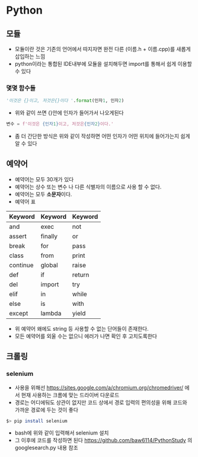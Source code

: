 # Python

## 모듈

- 모듈이란 것은 기존의 언어에서 따지자면 완전 다른 (이름.h + 이름.cpp)를 새롭게 삽입하는 느낌
- python이라는 통합된 IDE내부에 모듈을 설치해두면 import를 통해서 쉽게 이용할 수 있다

### 몇몇 함수들

```python
'이것은 {}이고, 저것은{}이다 '.format(인자1, 인자2)
```

- 위와 같이 쓰면 {}안에 인자가 들어가서 나오게된다

```python
변수 = f'이것은 {인자1}이고, 저것은{인자2}이다.'
```

- 좀 더 간단한 방식은 위와 같이 작성하면 어떤 인자가 어떤 위치에 들어가는지 쉽게 알 수 있다

## 예약어

- 예약어는 모두 30개가 있다
- 예약어는 상수 또는 변수 나 다른 식별자의 이름으로 사용 할 수 없다.
- 예약어는 모두 **소문자**이다.
- 예약어 표

| Keyword  | Keyword | Keyword |
| :------- | :------ | :------ |
| and      | exec    | not     |
| assert   | finally | or      |
| break    | for     | pass    |
| class    | from    | print   |
| continue | global  | raise   |
| def      | if      | return  |
| del      | import  | try     |
| elif     | in      | while   |
| else     | is      | with    |
| except   | lambda  | yield   |

- 위 예약어 왜에도 string 등 사용할 수 없는 단어들이 존재한다.
- 모든 예약어를 외울 수는 없으니 에러가 나면 확인 후 고치도록한다

## 크롤링

### selenium 

- 사용을 위해선 https://sites.google.com/a/chromium.org/chromedriver/ 에서 현재 사용하는 크롬에 맞는 드라이버 다운로드
- 경로는 어디에둬도 상관이 없지만 코드 상에서 경로 입력의 편의성을 위해 코드와 가까운 경로에 두는 것이 좋다

```bash
$> pip install selenium
```

- bash에 위와 같이 입력해서 selenium 설치
- 그 이후에 코드를 작성하면 된다 https://github.com/baw6114/PythonStudy 의 googlesearch.py 내용 참조

